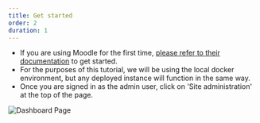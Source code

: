 ```yaml
---
title: Get started
order: 2
duration: 1
---
```


* If you are using Moodle for the first time, [please refer to their documentation](https://moodledev.io/general/development/gettingstarted#a-quick-start-to-moodle-development) to get started.
* For the purposes of this tutorial, we will be using the local docker environment, but any deployed instance will 
  function in the same way.
* Once you are signed in as the admin user, click on 'Site administration' at the top of the page.  

![Dashboard Page](/assets/images/set-up-moodle-via-aaf-authn/dashboard-page.png)

